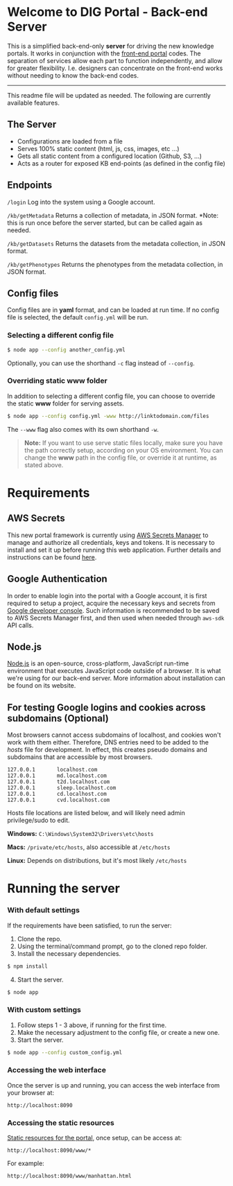 # Welcome to DIG Portal - Back-end Server

This is a simplified back-end-only **server** for driving the new knowledge portals. It works in conjunction with the [front-end portal](https://github.com/broadinstitute/dig-dug-portal) codes. The separation of services allow each part to function independently, and allow for greater flexibility. I.e. designers can concentrate on the front-end works without needing to know the back-end codes.

---

This readme file will be updated as needed. The following are currently available features.

## The Server

- Configurations are loaded from a file
- Serves 100% static content (html, js, css, images, etc ...)
- Gets all static content from a configured location (Github, S3, ...)
- Acts as a router for exposed KB end-points (as defined in the config file)

## Endpoints

`/login`
Log into the system using a Google account.

`/kb/getMetadata`
Returns a collection of metadata, in JSON format. \*Note: this is run once before the server started, but can be called again as needed.

`/kb/getDatasets`
Returns the datasets from the metadata collection, in JSON format.

`/kb/getPhenotypes`
Returns the phenotypes from the metadata collection, in JSON format.

## Config files

Config files are in **yaml** format, and can be loaded at run time. If no config file is selected, the default `config.yml` will be run.

### Selecting a different config file

``` sh
$ node app --config another_config.yml
```

Optionally, you can use the shorthand `-c` flag instead of `--config`.

### Overriding static www folder

In addition to selecting a different config file, you can choose to override the static **www** folder for serving assets.

``` sh
$ node app --config config.yml -www http://linktodomain.com/files
```

The `--www` flag also comes with its own shorthand `-w`.

> **Note:** If you want to use serve static files locally, make sure you have the path correctly setup, according on your OS environment. You can change the **www** path in the config file, or override it at runtime, as stated above.

# Requirements

## AWS Secrets

This new portal framework is currently using [AWS Secrets Manager](https://aws.amazon.com/secrets-manager/) to manage and authorize all credentials, keys and tokens. It is necessary to install and set it up before running this web application. Further details and instructions can be found [here](https://github.com/broadinstitute/dig-secrets).

## Google Authentication

In order to enable login into the portal with a Google account, it is first required to setup a project, acquire the necessary keys and secrets from [Google developer console](https://developers.google.com/identity/sign-in/web/sign-in). Such information is recommended to be saved to AWS Secrets Manager first, and then used when needed through `aws-sdk` API calls.

## Node.js

[Node.js](https://nodejs.org/) is an open-source, cross-platform, JavaScript run-time environment that executes JavaScript code outside of a browser. It is what we're using for our back-end server. More information about installation can be found on its website.

## For testing Google logins and cookies across subdomains (Optional)

Most browsers cannot access subdomains of localhost, and cookies won't work with them either. Therefore, DNS entries need to be added to the *hosts* file for development. In effect, this creates pseudo domains and subdomains that are accessible by most browsers.

 ```
127.0.0.1       localhost.com
127.0.0.1       md.localhost.com
127.0.0.1       t2d.localhost.com
127.0.0.1       sleep.localhost.com
127.0.0.1       cd.localhost.com
127.0.0.1       cvd.localhost.com
```
Hosts file locations are listed below, and will likely need admin privilege/sudo to edit.

**Windows:** `C:\Windows\System32\Drivers\etc\hosts`

**Macs:** `/private/etc/hosts`, also accessible at `/etc/hosts`

**Linux:** Depends on distributions, but it's most likely `/etc/hosts`

# Running the server

### With default settings

If the requirements have been satisfied, to run the server:

1. Clone the repo.
2. Using the terminal/command prompt, go to the cloned repo folder.
3. Install the necessary dependencies.

``` sh
$ npm install
```

4. Start the server.

``` sh
$ node app
```

### With custom settings

1. Follow steps 1 - 3 above, if running for the first time.
2. Make the necessary adjustment to the config file, or create a new one.
3. Start the server.

``` sh
$ node app --config custom_config.yml
```

### Accessing the web interface

Once the server is up and running, you can access the web interface from your browser at:

`http://localhost:8090`

### Accessing the static resources

[Static resources for the portal](https://github.com/broadinstitute/dig-dug-static-resources), once setup, can be access at:

`http://localhost:8090/www/*`

For example:

`http://localhost:8090/www/manhattan.html`

